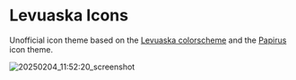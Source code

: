 # Levuaska Icons

Unofficial icon theme based on the [Levuaska colorscheme](https://github.com/levuaska/levuaska) and the [Papirus](https://github.com/PapirusDevelopmentTeam/papirus-icon-theme) icon theme.

![20250204_11:52:20_screenshot](https://github.com/user-attachments/assets/fffebcc4-8d4f-4c2c-a45c-2576c0df5f9b)
